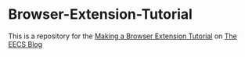 # Browser-Extension-Tutorial

This is a repository for the [Making a Browser Extension Tutorial](https://eecs.blog/making-a-browser-extension/) on [The EECS Blog](https://eecs.blog)
